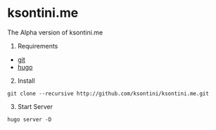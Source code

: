 # ksontini.me
The Alpha version of ksontini.me

1. Requirements

* [git](https://git-scm.com)
* [hugo](https://gohugo.io/)

2. Install

`git clone --recursive http://github.com/ksontini/ksontini.me.git`

3. Start Server

`hugo server -D`
